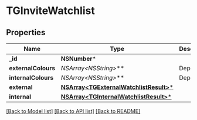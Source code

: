 # TGInviteWatchlist

## Properties
Name | Type | Description | Notes
------------ | ------------- | ------------- | -------------
**_id** | **NSNumber*** |  | 
**externalColours** | **NSArray&lt;NSString*&gt;*** | Deprecated | [optional] 
**internalColours** | **NSArray&lt;NSString*&gt;*** | Deprecated | [optional] 
**external** | [**NSArray&lt;TGExternalWatchlistResult&gt;***](TGExternalWatchlistResult.md) |  | [optional] 
**internal** | [**NSArray&lt;TGInternalWatchlistResult&gt;***](TGInternalWatchlistResult.md) |  | [optional] 

[[Back to Model list]](../README.md#documentation-for-models) [[Back to API list]](../README.md#documentation-for-api-endpoints) [[Back to README]](../README.md)


